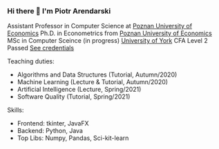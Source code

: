 ### Hi there 👋 I'm Piotr Arendarski

Assistant Professor in Computer Science at [Poznan University of Economics](http://kie.ue.poznan.pl/en/members/)
Ph.D. in Econometrics from [Poznan University of Economics](http://ue.poznan.pl/en)
MSc in Computer Sceince (in progress) [University of York](https://www.york.ac.uk/)
CFA Level 2 Passed [See credentials](https://www.dropbox.com/s/9pag4i8q2qkp8u6/CFA%20results%20Level%20II.JPG?dl=0)

Teaching duties:
- Algorithms and Data Structures (Tutorial, Autumn/2020)
- Machine Learning (Lecture & Tutorial, Autumn/2020)
- Artificial Intelligence (Lecture, Spring/2021)
- Software Quality (Tutorial, Spring/2021)

Skills:
- Frontend: tkinter, JavaFX
- Backend: Python, Java
- Top Libs: Numpy, Pandas, Sci-kit-learn
